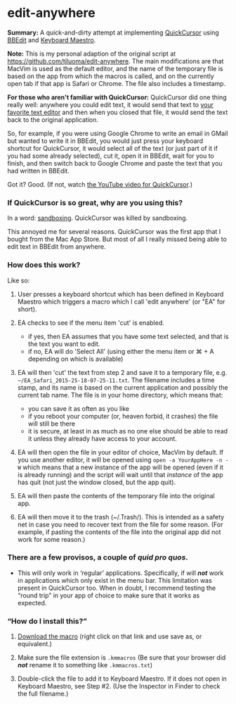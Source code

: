 edit-anywhere
=============

**Summary:** A quick-and-dirty attempt at implementing [QuickCursor][1] using [BBEdit][2] and [Keyboard Maestro][3].

**Note:** This is my personal adaption of the original script at <https://github.com/tjluoma/edit-anywhere>. The main modifications are that MacVim is used as the default editor, and the name of the temporary file  is based on the app from which the macros is called, and on the currently open tab if that app is Safari or Chrome. The file also includes a timestamp.

**For those who aren't familiar with QuickCursor:**
QuickCursor did one thing really well: anywhere you could edit text, it would send that text to [your favorite text editor][2] and then when you closed that file, it would send the text back to the original application.

So, for example, if you were using Google Chrome to write an email in GMail but wanted to write it in BBEdit, you would just press your keyboard shortcut for QuickCursor, it would select all of the text (or just part of it if you had some already selected), cut it, open it in BBEdit, wait for you to finish, and then switch back to Google Chrome and paste the text that you had written in BBEdit.

Got it? Good. (If not, watch [the YouTube video for QuickCursor][4].)

### If QuickCursor is so great, why are you using this? ###

In a word: [sandboxing][5]. QuickCursor was killed by sandboxing.

This annoyed me for several reasons. QuickCursor was the first app that I bought from the Mac App Store. But most of all I really missed being able to edit text in BBEdit from anywhere.

### How does this work? ###

Like so:

1. User presses a keyboard shortcut which has been defined in Keyboard Maestro which triggers a macro which I call 'edit anywhere' (or "EA" for short).

2. EA checks to see if the menu item 'cut' is enabled. 
	*	if yes, then EA assumes that you have some text selected, and that is the text you want to edit.
	*	if no, EA will do 'Select All' (using either the menu item or ⌘ + A depending on which is available)
	
3.	EA will then 'cut' the text from step 2 and save it to a temporary file, e.g. `~/EA_Safari_2015-25-18-07-25-11.txt`. The filename includes a time stamp, and its name is based on the current application and possibly the current tab name. The file is in your home directory, which means that:
	*	you can save it as often as you like
	*	if you reboot your computer (or, heaven forbid, it crashes) the file will still be there
	*	it is secure, at least in as much as no one else should be able to read it unless they already have access to your account.
	
4.	EA will then open the file in your editor of choice, MacVim by default. If you use another editor, it will be opened using `open -a YourAppHere -n -W` which means that a new instance of the app will be opened (even if it is already running) and the script will wait until that _instance_ of the app has quit (not just the window closed, but the app quit).


5. EA will then paste the contents of the temporary file into the original app.

8. EA will then move it to the trash (~/.Trash/). This is intended as a safety net in case you need to recover text from the file for some reason. (For example, if pasting the contents of the file into the original app did not work for some reason.)


### There are a few provisos, a couple of *quid pro quos*.

* This will only work in ‘regular’ applications. Specifically, if will ***not*** work in applications which only exist in the menu bar. This limitation was present in QuickCursor too. When in doubt, I recommend testing the “round trip” in your app of choice to make sure that it works as expected.


### “How do I install this?”

1.	[Download the macro](https://github.com/goerz/edit-anywhere/raw/master/Edit-Anywhere.kmmacros) (right click on that link and use save as, or equivalent.)

2.	Make sure the file extension is `.kmmacros` (Be sure that your browser did  ***not*** rename it to something like `.kmmacros.txt`)

3.	Double-click the file to add it to Keyboard Maestro. If it does not open in Keyboard Maestro, see Step #2. (Use the Inspector in Finder to check the full filename.)

<!-- footnotes -->
[1]: http://www.hogbaysoftware.com/products/quickcursor
[2]: http://barebones.com
[3]: http://www.keyboardmaestro.com/main/
[4]: http://www.youtube.com/watch?v=-bHwcyHrRGs
[5]: http://www.hogbaysoftware.com/products/quickcursor/faq
[6]: http://www.barebones.com/support/bbedit/cmd-line-tools.html
